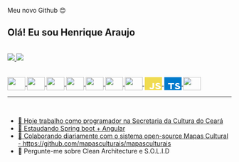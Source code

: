 Meu novo Github 😊

## Olá! Eu sou Henrique Araujo

<br>

<div>
  <a href="https://github.com/HenriqueAraujo092">
  <img height="160em" src="https://github-readme-stats.vercel.app/api?username=HenriqueAraujo092&show_icons=true&theme=vue&include_all_commits=true&count_private=true"/>
  <img height="160em" src="https://github-readme-stats.vercel.app/api/top-langs/?username=HenriqueAraujo092&layout=compact&langs_count=7&theme=vue"/>
</div>
  
<br>
   
<div style="display: inline_block"><br>   
  <img align="center" height="30" width="40" src="https://cdn.jsdelivr.net/gh/devicons/devicon/icons/java/java-original-wordmark.svg">
  <img align="center" height="30" width="40" src="https://cdn.jsdelivr.net/gh/devicons/devicon/icons/spring/spring-original.svg">
  <img align="center" height="30" width="40" src="https://cdn.jsdelivr.net/gh/devicons/devicon/icons/angularjs/angularjs-original.svg">
  <img align="center" height="30" width="40" src="https://cdn.jsdelivr.net/gh/devicons/devicon/icons/ionic/ionic-original.svg">
  <img align="center" height="30" width="40" src="https://cdn.jsdelivr.net/gh/devicons/devicon/icons/nodejs/nodejs-original-wordmark.svg">
  <img align="center" height="30" width="40" src="https://cdn.jsdelivr.net/gh/devicons/devicon/icons/php/php-plain.svg">
  <img align="center" height="30" width="40" src="https://cdn.jsdelivr.net/gh/devicons/devicon/icons/laravel/laravel-plain-wordmark.svg">
  <img align="center" height="30" width="40" src="https://raw.githubusercontent.com/devicons/devicon/master/icons/javascript/javascript-plain.svg">
  <img align="center" height="30" width="40" src="https://raw.githubusercontent.com/devicons/devicon/master/icons/typescript/typescript-plain.svg"> 
  <img align="center" height="30" width="40" src="https://cdn.jsdelivr.net/gh/devicons/devicon/icons/docker/docker-original-wordmark.svg">
  
  
</div>
  
<hr>
  
<br>

- 🔭 Hoje trabalho como programador na Secretaria da Cultura do Ceará
- 🌱 Estaudando Spring boot + Angular
- 👯 Colaborando diariamente com o sistema open-source Mapas Cultural - https://github.com/mapasculturais/mapasculturais
- 💬 Pergunte-me sobre Clean Architecture e S.O.L.I.D

